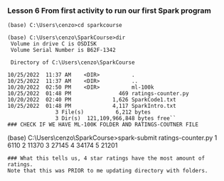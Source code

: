 ### Lesson 6 From first activity to run our first Spark program
```
(base) C:\Users\cenzo>cd sparkcourse

(base) C:\Users\cenzo\SparkCourse>dir
 Volume in drive C is OSDISK
 Volume Serial Number is B62F-1342

 Directory of C:\Users\cenzo\SparkCourse

10/25/2022  11:37 AM    <DIR>          .
10/25/2022  11:37 AM    <DIR>          ..
10/20/2022  02:50 PM    <DIR>          ml-100k
10/25/2022  01:48 PM               469 ratings-counter.py
10/20/2022  02:40 PM             1,626 SparkCode1.txt
10/25/2022  01:48 PM             4,117 SparkIntro.txt
               3 File(s)          6,212 bytes
               3 Dir(s)  121,109,966,848 bytes free``
### CHECK IF WE HAVE ML-100K FOLDER AND RATINGS-COUTNER FILE
```
(base) C:\Users\cenzo\SparkCourse>spark-submit ratings-counter.py
1 6110
2 11370
3 27145
4 34174
5 21201
```
### What this tells us, 4 star ratings have the most amount of ratings.
Note that this was PRIOR to me updating directory with folders.